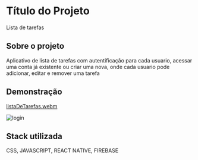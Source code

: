 
# Título do Projeto

Lista de tarefas



## Sobre o projeto
Aplicativo de lista de tarefas com autentificação para cada usuario, acessar uma conta já existente ou criar uma nova, onde cada usuario pode adicionar, editar e remover uma tarefa
## Demonstração


[listaDeTarefas.webm](https://github.com/Vitoria-code/ListaDeTarefas/assets/101776379/d119886c-d6bd-462c-a869-9a52fda9bd4b)



![login](https://github.com/Vitoria-code/ListaDeTarefas/assets/101776379/8bdb4e48-e76e-4a0b-bcd3-b1cbe5eafce4)

## Stack utilizada

CSS, JAVASCRIPT, REACT NATIVE, FIREBASE

